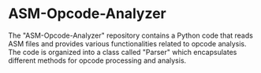 # ASM-Opcode-Analyzer
The "ASM-Opcode-Analyzer" repository contains a Python code that reads ASM files and provides various functionalities related to opcode analysis. The code is organized into a class called "Parser" which encapsulates different methods for opcode processing and analysis.
